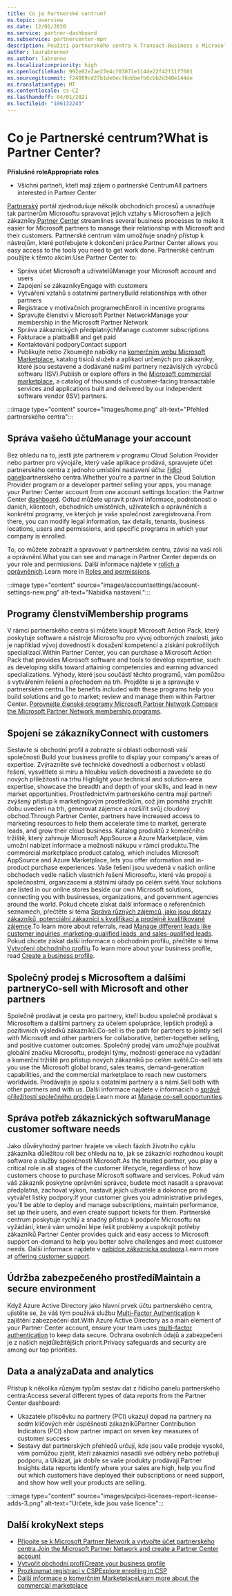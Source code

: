 ```yaml
---
title: Co je Partnerské centrum?
ms.topic: overview
ms.date: 12/01/2020
ms.service: partner-dashboard
ms.subservice: partnercenter-mpn
description: Použití partnerského centra k Transact-Business s Microsoftem a vašimi zákazníky
author: laurabrenner
ms.author: labrenne
ms.localizationpriority: high
ms.openlocfilehash: 992e02e2ae27e4cf03071e114de22f42f11f7601
ms.sourcegitcommit: f24089cd27b1de6ecf6ddbefb6cbb2d340e144de
ms.translationtype: MT
ms.contentlocale: cs-CZ
ms.lasthandoff: 04/01/2021
ms.locfileid: "106132243"
---
```

# <a name="what-is-partner-center"></a><span data-ttu-id="b3d00-103">Co je Partnerské centrum?</span><span class="sxs-lookup"><span data-stu-id="b3d00-103">What is Partner Center?</span></span>

<span data-ttu-id="b3d00-104">**Příslušné role**</span><span class="sxs-lookup"><span data-stu-id="b3d00-104">**Appropriate roles**</span></span>

- <span data-ttu-id="b3d00-105">Všichni partneři, kteří mají zájem o partnerské Centrum</span><span class="sxs-lookup"><span data-stu-id="b3d00-105">All partners interested in Partner Center</span></span>

<span data-ttu-id="b3d00-106">[Partnerský](https://partner.microsoft.com/dashboard/home) portál zjednodušuje několik obchodních procesů a usnadňuje tak partnerům Microsoftu spravovat jejich vztahy s Microsoftem a jejich zákazníky.</span><span class="sxs-lookup"><span data-stu-id="b3d00-106">[Partner Center](https://partner.microsoft.com/dashboard/home) streamlines several business processes to make it easier for Microsoft partners to manage their relationship with Microsoft and their customers.</span></span> <span data-ttu-id="b3d00-107">Partnerské centrum vám umožňuje snadný přístup k nástrojům, které potřebujete k dokončení práce.</span><span class="sxs-lookup"><span data-stu-id="b3d00-107">Partner Center allows you easy access to the tools you need to get work done.</span></span> <span data-ttu-id="b3d00-108">Partnerské centrum použijte k těmto akcím:</span><span class="sxs-lookup"><span data-stu-id="b3d00-108">Use Partner Center to:</span></span>

- <span data-ttu-id="b3d00-109">Správa účet Microsoft a uživatelů</span><span class="sxs-lookup"><span data-stu-id="b3d00-109">Manage your Microsoft account and users</span></span>
- <span data-ttu-id="b3d00-110">Zapojení se zákazníky</span><span class="sxs-lookup"><span data-stu-id="b3d00-110">Engage with customers</span></span>
- <span data-ttu-id="b3d00-111">Vytváření vztahů s ostatními partnery</span><span class="sxs-lookup"><span data-stu-id="b3d00-111">Build relationships with other partners</span></span>
- <span data-ttu-id="b3d00-112">Registrace v motivačních programech</span><span class="sxs-lookup"><span data-stu-id="b3d00-112">Enroll in incentive programs</span></span>
- <span data-ttu-id="b3d00-113">Spravujte členství v Microsoft Partner Network</span><span class="sxs-lookup"><span data-stu-id="b3d00-113">Manage your membership in the Microsoft Partner Network</span></span>
- <span data-ttu-id="b3d00-114">Správa zákaznických předplatných</span><span class="sxs-lookup"><span data-stu-id="b3d00-114">Manage customer subscriptions</span></span>
- <span data-ttu-id="b3d00-115">Fakturace a platba</span><span class="sxs-lookup"><span data-stu-id="b3d00-115">Bill and get paid</span></span>
- <span data-ttu-id="b3d00-116">Kontaktování podpory</span><span class="sxs-lookup"><span data-stu-id="b3d00-116">Contact support</span></span>
- <span data-ttu-id="b3d00-117">Publikujte nebo Zkoumejte nabídky na [komerčním webu Microsoft Marketplace](/azure/marketplace), katalog tisíců služeb a aplikací určených pro zákazníky, které jsou sestavené a dodávané našimi partnery nezávislých výrobců softwaru (ISV).</span><span class="sxs-lookup"><span data-stu-id="b3d00-117">Publish or explore offers in the [Microsoft commercial marketplace](/azure/marketplace), a catalog of thousands of customer-facing transactable services and applications built and delivered by our independent software vendor (ISV) partners.</span></span>

:::image type="content" source="images/home.png" alt-text="Přehled partnerského centra":::

## <a name="manage-your-account"></a><span data-ttu-id="b3d00-119">Správa vašeho účtu</span><span class="sxs-lookup"><span data-stu-id="b3d00-119">Manage your account</span></span>

<span data-ttu-id="b3d00-120">Bez ohledu na to, jestli jste partnerem v programu Cloud Solution Provider nebo partner pro vývojáře, který vaše aplikace prodává, spravujete účet partnerského centra z jednoho umístění nastavení účtu: [řídicí panel](https://partner.microsoft.com/dashboard/home)partnerského centra.</span><span class="sxs-lookup"><span data-stu-id="b3d00-120">Whether you're a partner in the Cloud Solution Provider program or a developer partner selling your apps, you manage your Partner Center account from one account settings location: the Partner Center [dashboard](https://partner.microsoft.com/dashboard/home).</span></span> <span data-ttu-id="b3d00-121">Odtud můžete upravit právní informace, podrobnosti o daních, klientech, obchodních umístěních, uživatelích a oprávněních a konkrétní programy, ve kterých je vaše společnost zaregistrovaná.</span><span class="sxs-lookup"><span data-stu-id="b3d00-121">From there, you can modify legal information, tax details, tenants, business locations, users and permissions, and specific programs in which your company is enrolled.</span></span>

<span data-ttu-id="b3d00-122">To, co můžete zobrazit a spravovat v partnerském centru, závisí na vaší roli a oprávnění.</span><span class="sxs-lookup"><span data-stu-id="b3d00-122">What you can see and manage in Partner Center depends on your role and permissions.</span></span> <span data-ttu-id="b3d00-123">Další informace najdete v [rolích a oprávněních](permissions-overview.md).</span><span class="sxs-lookup"><span data-stu-id="b3d00-123">Learn more in [Roles and permissions](permissions-overview.md).</span></span>

:::image type="content" source="images/accountsettings/account-settings-new.png" alt-text="Nabídka nastavení.":::

## <a name="membership-programs"></a><span data-ttu-id="b3d00-125">Programy členství</span><span class="sxs-lookup"><span data-stu-id="b3d00-125">Membership programs</span></span>

<span data-ttu-id="b3d00-126">V rámci partnerského centra si můžete koupit Microsoft Action Pack, který poskytuje software a nástroje Microsoftu pro vývoj odborných znalostí, jako je například vývoj dovedností k dosažení kompetencí a získání pokročilých specializací.</span><span class="sxs-lookup"><span data-stu-id="b3d00-126">Within Partner Center, you can purchase a Microsoft Action Pack that provides Microsoft software and tools to develop expertise, such as developing skills toward attaining competencies and earning advanced specializations.</span></span> <span data-ttu-id="b3d00-127">Výhody, které jsou součástí těchto programů, vám pomůžou s vytvářením řešení a přechodem na trh. Projděte si je a spravujte v partnerském centru.</span><span class="sxs-lookup"><span data-stu-id="b3d00-127">The benefits included with these programs help you build solutions and go to market; review and manage them within Partner Center.</span></span> <span data-ttu-id="b3d00-128">[Porovnejte členské programy Microsoft Partner Network](https://partner.microsoft.com/membership/compare-offers).</span><span class="sxs-lookup"><span data-stu-id="b3d00-128">[Compare the Microsoft Partner Network membership programs](https://partner.microsoft.com/membership/compare-offers).</span></span>

## <a name="connect-with-customers"></a><span data-ttu-id="b3d00-129">Spojení se zákazníky</span><span class="sxs-lookup"><span data-stu-id="b3d00-129">Connect with customers</span></span>

<span data-ttu-id="b3d00-130">Sestavte si obchodní profil a zobrazte si oblasti odbornosti vaší společnosti.</span><span class="sxs-lookup"><span data-stu-id="b3d00-130">Build your business profile to display your company's areas of expertise.</span></span> <span data-ttu-id="b3d00-131">Zvýrazněte své technické dovednosti a odbornost v oblasti řešení, vysvětlete si míru a hloubku vašich dovedností a zavedete se do nových příležitostí na trhu.</span><span class="sxs-lookup"><span data-stu-id="b3d00-131">Highlight your technical and solution-area expertise, showcase the breadth and depth of your skills, and lead in new market opportunities.</span></span> <span data-ttu-id="b3d00-132">Prostřednictvím partnerského centra mají partneři zvýšený přístup k marketingovým prostředkům, což jim pomáhá zrychlit dobu uvedení na trh, generovat zájemce a rozšířit svůj cloudový obchod.</span><span class="sxs-lookup"><span data-stu-id="b3d00-132">Through Partner Center, partners have increased access to marketing resources to help them accelerate time to market, generate leads, and grow their cloud business.</span></span> <span data-ttu-id="b3d00-133">Katalog produktů z komerčního tržiště, který zahrnuje Microsoft AppSource a Azure Marketplace, vám umožní nabízet informace a možnosti nákupu v rámci produktu.</span><span class="sxs-lookup"><span data-stu-id="b3d00-133">The commercial marketplace product catalog, which includes Microsoft AppSource and Azure Marketplace, lets you offer information and in-product purchase experiences.</span></span> <span data-ttu-id="b3d00-134">Vaše řešení jsou uvedená v našich online obchodech vedle našich vlastních řešení Microsoftu, které vás propojí s společnostmi, organizacemi a státními úřady po celém světě.</span><span class="sxs-lookup"><span data-stu-id="b3d00-134">Your solutions are listed in our online stores beside our own Microsoft solutions, connecting you with businesses, organizations, and government agencies around the world.</span></span> <span data-ttu-id="b3d00-135">Pokud chcete získat další informace o referenčních seznamech, přečtěte si téma [Správa různých zájemců, jako jsou dotazy zákazníků, potenciální zákazníci s kvalifikací a prodejně kvalifikované zájemce](manage-leads.md).</span><span class="sxs-lookup"><span data-stu-id="b3d00-135">To learn more about referrals, read [Manage different leads like customer inquiries, marketing-qualified leads, and sales-qualified leads](manage-leads.md).</span></span> <span data-ttu-id="b3d00-136">Pokud chcete získat další informace o obchodním profilu, přečtěte si téma [Vytvoření obchodního profilu](create-a-marketing-profile.md).</span><span class="sxs-lookup"><span data-stu-id="b3d00-136">To learn more about your business profile, read [Create a business profile](create-a-marketing-profile.md).</span></span>

## <a name="co-sell-with-microsoft-and-other-partners"></a><span data-ttu-id="b3d00-137">Společný prodej s Microsoftem a dalšími partnery</span><span class="sxs-lookup"><span data-stu-id="b3d00-137">Co-sell with Microsoft and other partners</span></span>

<span data-ttu-id="b3d00-138">Společně prodávat je cesta pro partnery, kteří budou společně prodávat s Microsoftem a dalšími partnery za účelem spolupráce, lepších prodejů a pozitivních výsledků zákazníků.</span><span class="sxs-lookup"><span data-stu-id="b3d00-138">Co-sell is the path for partners to jointly sell with Microsoft and other partners for collaborative, better-together selling, and positive customer outcomes.</span></span> <span data-ttu-id="b3d00-139">Společný prodej vám umožňuje používat globální značku Microsoftu, prodejní týmy, možnosti generace na vyžádání a komerční tržiště pro přístup nových zákazníků po celém světě.</span><span class="sxs-lookup"><span data-stu-id="b3d00-139">Co-sell lets you use the Microsoft global brand, sales teams, demand-generation capabilities, and the commercial marketplace to reach new customers worldwide.</span></span> <span data-ttu-id="b3d00-140">Prodávejte je spolu s ostatními partnery a s námi.</span><span class="sxs-lookup"><span data-stu-id="b3d00-140">Sell both with other partners and with us.</span></span> <span data-ttu-id="b3d00-141">Další informace najdete v informacích o [správě příležitostí společného prodeje](manage-co-sell-opportunities.md).</span><span class="sxs-lookup"><span data-stu-id="b3d00-141">Learn more at [Manage co-sell opportunities](manage-co-sell-opportunities.md).</span></span>

## <a name="manage-customer-software-needs"></a><span data-ttu-id="b3d00-142">Správa potřeb zákaznických softwaru</span><span class="sxs-lookup"><span data-stu-id="b3d00-142">Manage customer software needs</span></span>

<span data-ttu-id="b3d00-143">Jako důvěryhodný partner hrajete ve všech fázích životního cyklu zákazníka důležitou roli bez ohledu na to, jak se zákazníci rozhodnou koupit software a služby společnosti Microsoft.</span><span class="sxs-lookup"><span data-stu-id="b3d00-143">As the trusted partner, you play a critical role in all stages of the customer lifecycle, regardless of how customers choose to purchase Microsoft software and services.</span></span> <span data-ttu-id="b3d00-144">Pokud vám váš zákazník poskytne oprávnění správce, budete moct nasadit a spravovat předplatná, zachovat výkon, nastavit jejich uživatele a dokonce pro ně vytvářet lístky podpory.</span><span class="sxs-lookup"><span data-stu-id="b3d00-144">If your customer gives you administrative privileges, you'll be able to deploy and manage subscriptions, maintain performance, set up their users, and even create support tickets for them.</span></span> <span data-ttu-id="b3d00-145">Partnerské centrum poskytuje rychlý a snadný přístup k podpoře Microsoftu na vyžádání, která vám umožní lépe řešit problémy a uspokojit potřeby zákazníků.</span><span class="sxs-lookup"><span data-stu-id="b3d00-145">Partner Center provides quick and easy access to Microsoft support on-demand to help you better solve challenges and meet customer needs.</span></span> <span data-ttu-id="b3d00-146">Další informace najdete v [nabídce zákaznická podpora](customer-support.md).</span><span class="sxs-lookup"><span data-stu-id="b3d00-146">Learn more at [offering customer support](customer-support.md).</span></span>

## <a name="maintain-a-secure-environment"></a><span data-ttu-id="b3d00-147">Údržba zabezpečeného prostředí</span><span class="sxs-lookup"><span data-stu-id="b3d00-147">Maintain a secure environment</span></span>

<span data-ttu-id="b3d00-148">Když Azure Active Directory jako hlavní prvek účtu partnerského centra, ujistěte se, že váš tým používá službu [Multi-Factor Authentication](partner-security-requirements-mandating-mfa.md) k zajištění zabezpečení dat.</span><span class="sxs-lookup"><span data-stu-id="b3d00-148">With Azure Active Directory as a main element of your Partner Center account, ensure your team uses [multi-factor authentication](partner-security-requirements-mandating-mfa.md) to keep data secure.</span></span> <span data-ttu-id="b3d00-149">Ochrana osobních údajů a zabezpečení je z našich nejdůležitějších priorit.</span><span class="sxs-lookup"><span data-stu-id="b3d00-149">Privacy safeguards and security are among our top priorities.</span></span>

## <a name="data-and-analytics"></a><span data-ttu-id="b3d00-150">Data a analýza</span><span class="sxs-lookup"><span data-stu-id="b3d00-150">Data and analytics</span></span>

<span data-ttu-id="b3d00-151">Přístup k několika různým typům sestav dat z řídicího panelu partnerského centra:</span><span class="sxs-lookup"><span data-stu-id="b3d00-151">Access several different types of data reports from the Partner Center dashboard:</span></span>

- <span data-ttu-id="b3d00-152">Ukazatele příspěvku na partnery (PCI) ukazují dopad na partnery na sedm klíčových měr úspěšnosti zákazníků</span><span class="sxs-lookup"><span data-stu-id="b3d00-152">Partner Contribution Indicators (PCI) show partner impact on seven key measures of customer success</span></span>
- <span data-ttu-id="b3d00-153">Sestavy dat partnerských přehledů určují, kde jsou vaše prodeje vysoké, vám pomůžou zjistit, kteří zákazníci nasadili své odběry nebo potřebují podporu, a Ukázat, jak dobře se vaše produkty prodávají.</span><span class="sxs-lookup"><span data-stu-id="b3d00-153">Partner Insights data reports identify where your sales are high, help you find out which customers have deployed their subscriptions or need support, and show how well your products are selling.</span></span>

:::image type="content" source="images/pci/pci-licenses-report-license-adds-3.png" alt-text="Určete, kde jsou vaše licence":::

## <a name="next-steps"></a><span data-ttu-id="b3d00-155">Další kroky</span><span class="sxs-lookup"><span data-stu-id="b3d00-155">Next steps</span></span>

- [<span data-ttu-id="b3d00-156">Připojte se k Microsoft Partner Network a vytvořte účet partnerského centra.</span><span class="sxs-lookup"><span data-stu-id="b3d00-156">Join the Microsoft Partner Network and create a Partner Center account</span></span>](mpn-create-a-partner-center-account.md)
- [<span data-ttu-id="b3d00-157">Vytvořit obchodní profil</span><span class="sxs-lookup"><span data-stu-id="b3d00-157">Create your business profile</span></span>](create-a-marketing-profile.md)
- [<span data-ttu-id="b3d00-158">Prozkoumat registraci v CSP</span><span class="sxs-lookup"><span data-stu-id="b3d00-158">Explore enrolling in CSP</span></span>](csp-overview.md)
- [<span data-ttu-id="b3d00-159">Další informace o komerčním Marketplace</span><span class="sxs-lookup"><span data-stu-id="b3d00-159">Learn more about the commercial marketplace</span></span>](csp-commercial-marketplace-overview.md)
